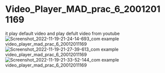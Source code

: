 # Video_Player_MAD_prac_6_20012011169
it play default video and play defult video from youtube
![Screenshot_2022-11-19-21-24-14-693_com example video_player_mad_prac_6_20012011169](https://user-images.githubusercontent.com/78149426/202866292-c2849bac-651d-4fc7-aa69-7a7ce1e539d2.jpg)
![Screenshot_2022-11-19-21-27-39-613_com example video_player_mad_prac_6_20012011169](https://user-images.githubusercontent.com/78149426/202866277-fd4f21e3-b8fb-4697-a04e-bc4dbe637b2e.jpg)
![Screenshot_2022-11-19-21-33-52-144_com example video_player_mad_prac_6_20012011169](https://user-images.githubusercontent.com/78149426/202866250-6f7fac28-4ef1-4944-adc7-073aed58b348.jpg)
